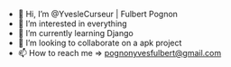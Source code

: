 - 👋 Hi, I’m @YvesleCurseur | Fulbert Pognon
- 👀 I’m interested in everything
- 🌱 I’m currently learning Django
- 💞️ I’m looking to collaborate on a apk project
- 📫 How to reach me => pognonyvesfulbert@gmail.com

<!---
YvesleCurseur/YvesleCurseur is a ✨ special ✨ repository because its `README.md` (this file) appears on your GitHub profile.
You can click the Preview link to take a look at your changes.
--->
